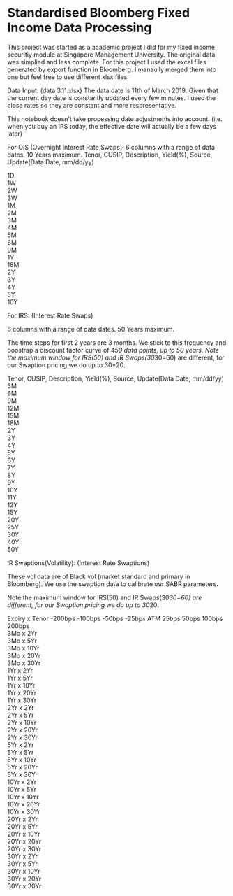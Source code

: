 # Standardised Bloomberg Fixed Income Data Processing
This project was started as a academic project I did for my fixed income securitiy module at Singapore Management University.
The original data was simplied and less complete. For this project I used the excel files generated by export function in Bloomberg. I manaully merged them into one but feel free to use different xlsx files.

Data Input: (data 3.11.xlsx)
The data date is 11th of March 2019. Given that the current day date is constantly updated every few minutes. I used the close rates so they are constant and more respresentative.

This notebook doesn't take processing date adjustments into account. (i.e. when you buy an IRS today, the effective date will actually be a few days later)

For OIS (Overnight Interest Rate Swaps):
6 columns with a range of data dates. 10 Years maximum.
Tenor, CUSIP, Description, Yield(%), Source, Update(Data Date, mm/dd/yy)

1D<br/>
1W<br/>
2W<br/>
3W<br/>
1M<br/>
2M<br/>
3M<br/>
4M<br/>
5M<br/>
6M<br/>
9M<br/>
1Y<br/>
18M<br/>
2Y<br/>
3Y<br/>
4Y<br/>
5Y<br/>
10Y<br/>

For IRS: (Interest Rate Swaps)

6 columns with a range of data dates. 50 Years maximum.

The time steps for first 2 years are 3 months. We stick to this frequency and boostrap a discount factor curve of 4*50 data points, up to 50 years.
Note the maximum window for IRS(50) and IR Swaps(30*30=60) are different, for our Swaption pricing we do up to 30*20. 

Tenor, CUSIP, Description, Yield(%), Source, Update(Data Date, mm/dd/yy)<br/>
3M<br/>
6M<br/>
9M<br/>
12M<br/>
15M<br/>
18M<br/>
2Y<br/>
3Y<br/>
4Y<br/>
5Y<br/>
6Y<br/>
7Y<br/>
8Y<br/>
9Y<br/>
10Y<br/>
11Y<br/>
12Y<br/>
15Y<br/>
20Y<br/>
25Y<br/>
30Y<br/>
40Y<br/>
50Y<br/>

IR Swaptions(Volatility): (Interest Rate Swaptions)

These vol data are of Black vol (market standard and primary in Bloomberg).
We use the swaption data to calibrate our SABR parameters.

Note the maximum window for IRS(50) and IR Swaps(30*30=60) are different, for our Swaption pricing we do up to 30*20. 

Expiry x Tenor	-200bps	-100bps	-50bps	-25bps	ATM	25bps	50bps	100bps	200bps<br/>
3Mo x 2Yr<br/>
3Mo x 5Yr<br/>
3Mo x 10Yr<br/>
3Mo x 20Yr<br/>
3Mo x 30Yr<br/>
1Yr x 2Yr<br/>
1Yr x 5Yr<br/>
1Yr x 10Yr<br/>
1Yr x 20Yr<br/>
1Yr x 30Yr<br/>
2Yr x 2Yr<br/>
2Yr x 5Yr<br/>
2Yr x 10Yr<br/>
2Yr x 20Yr<br/>
2Yr x 30Yr<br/>
5Yr x 2Yr<br/>
5Yr x 5Yr<br/>
5Yr x 10Yr<br/>
5Yr x 20Yr<br/>
5Yr x 30Yr<br/>
10Yr x 2Yr<br/>
10Yr x 5Yr<br/>
10Yr x 10Yr<br/>
10Yr x 20Yr<br/>
10Yr x 30Yr<br/>
20Yr x 2Yr<br/>
20Yr x 5Yr<br/>
20Yr x 10Yr<br/>
20Yr x 20Yr<br/>
20Yr x 30Yr<br/>
30Yr x 2Yr<br/>
30Yr x 5Yr<br/>
30Yr x 10Yr<br/>
30Yr x 20Yr<br/>
30Yr x 30Yr<br/>
